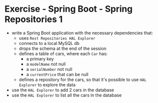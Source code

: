 # Exercise - Spring Boot - Spring Repositories 1
* write a Spring Boot application with the necessary dependencies that:
  * uses `Rest Repositories HAL Explorer`
  * connects to a local MySQL db
  * drops the schema at the end of the session
  * defines a table of cars, where each `Car` has:
    * a primary key
    * a `modelName` not null
    * a `serialNumber` not null
    * a `currentPrice` that can be null
  * defines a repository for the cars, so that it's possible to use `HAL Explorer` to explore the data
* use the `HAL Explorer` to add 2 cars in the database
* use the `HAL Explorer` to list all the cars in the database

